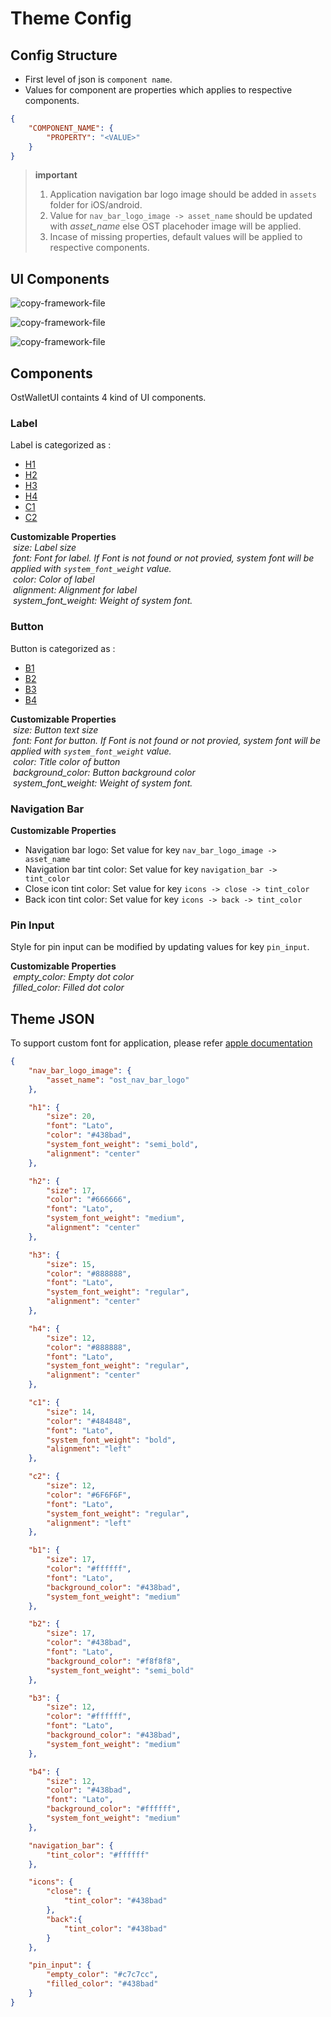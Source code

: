 # Theme Config
## Config Structure
* First level of json is `component name`.
* Values for component are properties which applies to respective components.
```json
{
    "COMPONENT_NAME": {
        "PROPERTY": "<VALUE>"
    }
}
```
> **important**
> 1. Application navigation bar logo image should be added in `assets` folder for iOS/android.
> 2. Value for `nav_bar_logo_image -> asset_name` should be updated with *asset_name* else OST placehoder image will be applied.
> 3. Incase of missing properties, default values will be applied to respective components.

## UI Components 

![copy-framework-file](images/NavBar.png)

![copy-framework-file](images/PinView.png)

![copy-framework-file](images/Card.png)

## Components

OstWalletUI containts 4 kind of UI components. 

 ### Label
 Label is categorized as :
 * [H1](ThemeConfig.md#theme-json)
 * [H2](ThemeConfig.md#theme-json)
 * [H3](ThemeConfig.md#theme-json)
 * [H4](ThemeConfig.md#theme-json)
 * [C1](ThemeConfig.md#theme-json)
 * [C2](ThemeConfig.md#theme-json)

 **Customizable Properties**<br/>
 &nbsp;_size: Label size_<br/>
 &nbsp;_font: Font for label. If Font is not found or not provied, system font will be applied with `system_font_weight` value._<br/>
 &nbsp;_color: Color of label_<br/>
 &nbsp;_alignment: Alignment for label_<br/>
 &nbsp;_system_font_weight: Weight of system font._<br/>
 
 ### Button
 
 Button is categorized as :
 * [B1](ThemeConfig.md#theme-json)
 * [B2](ThemeConfig.md#theme-json)
 * [B3](ThemeConfig.md#theme-json)
 * [B4](ThemeConfig.md#theme-json)
 
 **Customizable Properties**<br/>
 &nbsp;_size: Button text size_<br/>
 &nbsp;_font: Font for button. If Font is not found or not provied, system font will be applied with `system_font_weight` value._<br/>
 &nbsp;_color: Title color of button_<br/>
 &nbsp;_background_color: Button background color_<br/>
 &nbsp;_system_font_weight: Weight of system font._<br/>
 
 ### Navigation Bar
 
 **Customizable Properties**<br/>
 * Navigation bar logo:
 Set value for key `nav_bar_logo_image -> asset_name` 
 * Navigation bar tint color:
 Set value for key `navigation_bar -> tint_color`
 *  Close icon tint color:
 Set value for key `icons -> close -> tint_color` 
 * Back icon tint color:
 Set value for key `icons -> back -> tint_color`
 
 ### Pin Input
 
 Style for pin input can be modified by updating values for key `pin_input`.
 
 **Customizable Properties**<br/>
 &nbsp;_empty_color: Empty dot color_<br/>
 &nbsp;_filled_color: Filled dot color_<br/>
    
## Theme JSON

To support custom font for application, please refer [apple documentation](https://developer.apple.com/documentation/uikit/text_display_and_fonts/adding_a_custom_font_to_your_app)

```json
{
    "nav_bar_logo_image": {
        "asset_name": "ost_nav_bar_logo"
    },

    "h1": {
        "size": 20,
        "font": "Lato",
        "color": "#438bad",
        "system_font_weight": "semi_bold",
        "alignment": "center"
    },

    "h2": {
        "size": 17,
        "color": "#666666",
        "font": "Lato",
        "system_font_weight": "medium",
        "alignment": "center"
    },

    "h3": {
        "size": 15,
        "color": "#888888",
        "font": "Lato",
        "system_font_weight": "regular",
        "alignment": "center"
    },

    "h4": {
        "size": 12,
        "color": "#888888",
        "font": "Lato",
        "system_font_weight": "regular",
        "alignment": "center"
    },

    "c1": {
        "size": 14,
        "color": "#484848",
        "font": "Lato",
        "system_font_weight": "bold",
        "alignment": "left"
    },

    "c2": {
        "size": 12,
        "color": "#6F6F6F",
        "font": "Lato",
        "system_font_weight": "regular",
        "alignment": "left"
    },

    "b1": {
        "size": 17,
        "color": "#ffffff",
        "font": "Lato",
        "background_color": "#438bad",
        "system_font_weight": "medium"
    },

    "b2": {
        "size": 17,
        "color": "#438bad",
        "font": "Lato",
        "background_color": "#f8f8f8",
        "system_font_weight": "semi_bold"
    },

    "b3": {
        "size": 12,
        "color": "#ffffff",
        "font": "Lato",
        "background_color": "#438bad",
        "system_font_weight": "medium"
    }, 

    "b4": {
        "size": 12,
        "color": "#438bad",
        "font": "Lato",
        "background_color": "#ffffff",
        "system_font_weight": "medium"
    },

    "navigation_bar": {
        "tint_color": "#ffffff"
    },

    "icons": {
        "close": {
            "tint_color": "#438bad"
        },
        "back":{
            "tint_color": "#438bad"
        }
    },

    "pin_input": {
        "empty_color": "#c7c7cc",
        "filled_color": "#438bad"
    }
}
```

